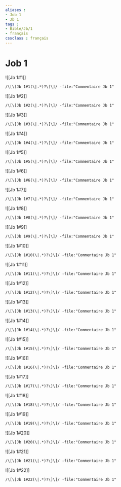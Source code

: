```yaml
---
aliases : 
- Job 1
- Jb 1
tags : 
- Bible/Jb/1
- français
cssclass : français
---
```


# Job 1

![[Jb 1#1]]

```query
/\[\[Jb 1#1(\|.*)?\]\]/ -file:"Commentaire Jb 1"
```

![[Jb 1#2]]

```query
/\[\[Jb 1#2(\|.*)?\]\]/ -file:"Commentaire Jb 1"
```

![[Jb 1#3]]

```query
/\[\[Jb 1#3(\|.*)?\]\]/ -file:"Commentaire Jb 1"
```

![[Jb 1#4]]

```query
/\[\[Jb 1#4(\|.*)?\]\]/ -file:"Commentaire Jb 1"
```

![[Jb 1#5]]

```query
/\[\[Jb 1#5(\|.*)?\]\]/ -file:"Commentaire Jb 1"
```

![[Jb 1#6]]

```query
/\[\[Jb 1#6(\|.*)?\]\]/ -file:"Commentaire Jb 1"
```

![[Jb 1#7]]

```query
/\[\[Jb 1#7(\|.*)?\]\]/ -file:"Commentaire Jb 1"
```

![[Jb 1#8]]

```query
/\[\[Jb 1#8(\|.*)?\]\]/ -file:"Commentaire Jb 1"
```

![[Jb 1#9]]

```query
/\[\[Jb 1#9(\|.*)?\]\]/ -file:"Commentaire Jb 1"
```

![[Jb 1#10]]

```query
/\[\[Jb 1#10(\|.*)?\]\]/ -file:"Commentaire Jb 1"
```

![[Jb 1#11]]

```query
/\[\[Jb 1#11(\|.*)?\]\]/ -file:"Commentaire Jb 1"
```

![[Jb 1#12]]

```query
/\[\[Jb 1#12(\|.*)?\]\]/ -file:"Commentaire Jb 1"
```

![[Jb 1#13]]

```query
/\[\[Jb 1#13(\|.*)?\]\]/ -file:"Commentaire Jb 1"
```

![[Jb 1#14]]

```query
/\[\[Jb 1#14(\|.*)?\]\]/ -file:"Commentaire Jb 1"
```

![[Jb 1#15]]

```query
/\[\[Jb 1#15(\|.*)?\]\]/ -file:"Commentaire Jb 1"
```

![[Jb 1#16]]

```query
/\[\[Jb 1#16(\|.*)?\]\]/ -file:"Commentaire Jb 1"
```

![[Jb 1#17]]

```query
/\[\[Jb 1#17(\|.*)?\]\]/ -file:"Commentaire Jb 1"
```

![[Jb 1#18]]

```query
/\[\[Jb 1#18(\|.*)?\]\]/ -file:"Commentaire Jb 1"
```

![[Jb 1#19]]

```query
/\[\[Jb 1#19(\|.*)?\]\]/ -file:"Commentaire Jb 1"
```

![[Jb 1#20]]

```query
/\[\[Jb 1#20(\|.*)?\]\]/ -file:"Commentaire Jb 1"
```

![[Jb 1#21]]

```query
/\[\[Jb 1#21(\|.*)?\]\]/ -file:"Commentaire Jb 1"
```

![[Jb 1#22]]

```query
/\[\[Jb 1#22(\|.*)?\]\]/ -file:"Commentaire Jb 1"
```


